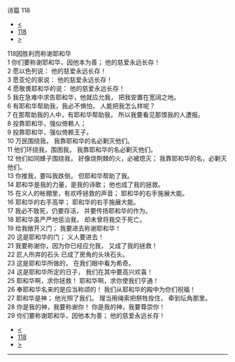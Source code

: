 ﻿





 诗篇 118




* [<](bible/PSA117.md)
* [118](bible/PSA.md)
* [>](bible/PSA119.md)



 
118因胜利而称谢耶和华  
1 你们要称谢耶和华，因他本为善； 他的慈爱永远长存！     
2 愿以色列说： 他的慈爱永远长存！  
3 愿亚伦的家说： 他的慈爱永远长存！  
4 愿敬畏耶和华的说： 他的慈爱永远长存！     
5 我在急难中求告耶和华，他就应允我， 把我安置在宽阔之地。  
6 有耶和华帮助我，我必不惧怕， 人能把我怎么样呢？  
7 在那帮助我的人中，有耶和华帮助我， 所以我要看见那恨我的人遭报。  
8 投靠耶和华，强似倚赖人；  
9 投靠耶和华，强似倚赖王子。     
10 万民围绕我， 我靠耶和华的名必剿灭他们。  
11 他们环绕我，围困我， 我靠耶和华的名必剿灭他们。  
12 他们如同蜂子围绕我， 好像烧荆棘的火，必被熄灭； 我靠耶和华的名，必剿灭他们。  
13 你推我，要叫我跌倒， 但耶和华帮助了我。  
14 耶和华是我的力量，是我的诗歌； 他也成了我的拯救。     
15 在义人的帐棚里，有欢呼拯救的声音； 耶和华的右手施展大能。  
16 耶和华的右手高举； 耶和华的右手施展大能。  
17 我必不致死，仍要存活， 并要传扬耶和华的作为。  
18 耶和华虽严严地惩治我， 却未曾将我交于死亡。     
19 给我敞开义门； 我要进去称谢耶和华！     
20 这是耶和华的门； 义人要进去！     
21 我要称谢你，因为你已经应允我， 又成了我的拯救！     
22 匠人所弃的石头 已成了房角的头块石头。  
23 这是耶和华所做的， 在我们眼中看为希奇。  
24 这是耶和华所定的日子， 我们在其中要高兴欢喜！  
25 耶和华啊，求你拯救！ 耶和华啊，求你使我们亨通！     
26 奉耶和华名来的是应当称颂的！ 我们从耶和华的殿中为你们祝福！  
27 耶和华是神； 他光照了我们。 理当用绳索把祭牲拴住， 牵到坛角那里。     
28 你是我的神，我要称谢你！ 你是我的神，我要尊崇你！     
29 你们要称谢耶和华，因他本为善； 他的慈爱永远长存！ 
* [<](bible/PSA117.md)
* [118](bible/PSA.md)
* [>](bible/PSA119.md)





---









